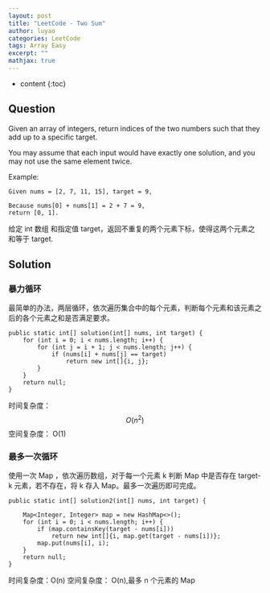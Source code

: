 ```yaml
---
layout: post
title: "LeetCode - Two Sum"
author: luyao
categories: LeetCode
tags: Array Easy
excerpt: ""
mathjax: true
---
```


* content
{:toc}

## Question

Given an array of integers, return indices of the two numbers such that they add up to a specific target.

You may assume that each input would have exactly one solution, and you may not use the same element twice.

Example:

```
Given nums = [2, 7, 11, 15], target = 9,

Because nums[0] + nums[1] = 2 + 7 = 9,
return [0, 1].
```

给定 int 数组 和指定值 target，返回不重复的两个元素下标，使得这两个元素之和等于 target.

## Solution

### 暴力循环

最简单的办法，两层循环，依次遍历集合中的每个元素，判断每个元素和该元素之后的各个元素之和是否满足要求。

```
public static int[] solution(int[] nums, int target) {
    for (int i = 0; i < nums.length; i++) {
        for (int j = i + 1; j < nums.length; j++) {
            if (nums[i] + nums[j] == target)
                return new int[]{i, j};
        }
    }
    return null;
}
```

时间复杂度：$$O(n^2)$$
空间复杂度： O(1)

### 最多一次循环

使用一次 Map ，依次遍历数组，对于每一个元素 k 判断 Map 中是否存在 target-k 元素，若不存在，将 k 存入 Map。最多一次遍历即可完成。

```
public static int[] solution2(int[] nums, int target) {

    Map<Integer, Integer> map = new HashMap<>();
    for (int i = 0; i < nums.length; i++) {
        if (map.containsKey(target - nums[i]))
            return new int[]{i, map.get(target - nums[i])};
        map.put(nums[i], i);
    }
    return null;
}
```

时间复杂度：O(n)
空间复杂度： O(n),最多 n 个元素的 Map
